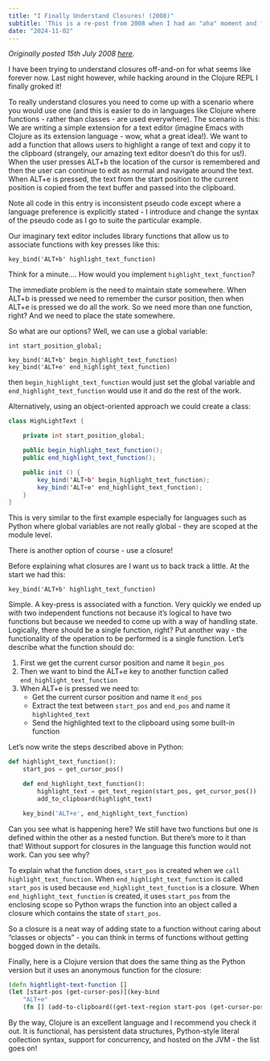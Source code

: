 ```yaml
---
title: "I Finally Understand Closures! (2008)"
subtitle: 'This is a re-post from 2008 when I had an "aha" moment and finally groked closures'
date: "2024-11-02"
---
```


<i>Originally posted 15th July 2008 [here](https://www.reddit.com/r/programming/comments/6rx18/i_finally_understand_closures/)</i>.

I have been trying to understand closures off-and-on for what seems like forever now. Last night however, while hacking around in the Clojure REPL I finally groked it!

To really understand closures you need to come up with a scenario where you would use one (and this is easier to do in languages like Clojure where functions - rather than classes - are used everywhere). The scenario is this: We are writing a simple extension for a text editor (imagine Emacs with Clojure as its extension language - wow, what a great idea!). We want to add a function that allows users to highlight a range of text and copy it to the clipboard (strangely, our amazing text editor doesn’t do this for us!). When the user presses ALT+b the location of the cursor is remembered and then the user can continue to edit as normal and navigate around the text. When ALT+e is pressed, the text from the start position to the current position is copied from the text buffer and passed into the clipboard.

Note all code in this entry is inconsistent pseudo code except where a language preference is explicitly stated - I introduce and change the syntax of the pseudo code as I go to suite the particular example.

Our imaginary text editor includes library functions that allow us to associate functions with key presses like this:

```elisp
key_bind('ALT+b' highlight_text_function)
```

Think for a minute…. How would you implement `highlight_text_function`?

The immediate problem is the need to maintain state somewhere. When ALT+b is pressed we need to remember the cursor position, then when ALT+e is pressed we do all the work. So we need more than one function, right? And we need to place the state somewhere.

So what are our options? Well, we can use a global variable:

```
int start_position_global;

key_bind('ALT+b' begin_highlight_text_function)
key_bind('ALT+e' end_highlight_text_function)
```

then `begin_highlight_text_function` would just set the global variable and `end_highlight_text_function` would use it and do the rest of the work.

Alternatively, using an object-oriented approach we could create a class:

```java
class HighLightText {

    private int start_position_global;

    public begin_highlight_text_function();
    public end_highlight_text_function();

    public init () {
    	key_bind('ALT+b' begin_highlight_text_function);
    	key_bind('ALT+e' end_highlight_text_function);
    }
}
```

This is very similar to the first example especially for languages such as Python where global variables are not really global - they are scoped at the module level.

There is another option of course - use a closure!

Before explaining what closures are I want us to back track a little. At the start we had this:

```
key_bind('ALT+b' highlight_text_function)
```

Simple. A key-press is associated with a function. Very quickly we ended up with two independent functions not because it’s logical to have two functions but because we needed to come up with a way of handling state. Logically, there should be a single function, right? Put another way - the functionality of the operation to be performed is a single function. Let’s describe what the function should do:

1. First we get the current cursor position and name it `begin_pos`
1. Then we want to bind the ALT+e key to another function called `end_highlight_text_function`
1. When ALT+e is pressed we need to:
   - Get the current cursor position and name it `end_pos`
   - Extract the text between `start_pos` and `end_pos` and name it `highlighted_text`
   - Send the highlighted text to the clipboard using some built-in function

Let’s now write the steps described above in Python:

```python
def highlight_text_function():
    start_pos = get_cursor_pos()

    def end_highlight_text_function():
        highlight_text = get_text_region(start_pos, get_cursor_pos())
        add_to_clipboard(highlight_text)

    key_bind('ALT+e', end_highlight_text_function)
```

Can you see what is happening here? We still have two functions but one is defined within the other as a nested function. But there’s more to it than that! Without support for closures in the language this function would not work. Can you see why?

To explain what the function does, `start_pos` is created when we `call highlight_text_function`. When `end_highlight_text_function` is called `start_pos` is used because `end_highlight_text_function` is a closure. When `end_highlight_text_function` is created, it uses `start_pos` from the enclosing scope so Python wraps the function into an object called a closure which contains the state of `start_pos`.

So a closure is a neat way of adding state to a function without caring about “classes or objects” - you can think in terms of functions without getting bogged down in the details.

Finally, here is a Clojure version that does the same thing as the Python version but it uses an anonymous function for the closure:

```clojure
(defn hightlight-text-function []
(let [start-pos (get-cursor-pos)](key-bind
    "ALT+e"
    (fn [] (add-to-clipboard((get-text-region start-pos (get-cursor-pos))))))))
```

By the way, Clojure is an excellent language and I recommend you check it out. It is functional, has persistent data structures, Python-style literal collection syntax, support for concurrency, and hosted on the JVM - the list goes on!
